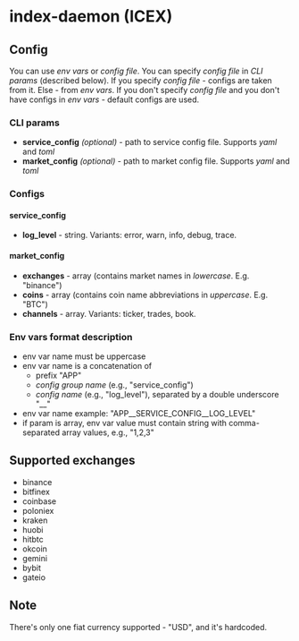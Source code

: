 # index-daemon (ICEX)

## Config

You can use _env vars_ or _config file_. You can specify _config file_ in _CLI params_ (described below). If you specify _config file_ - configs are taken from it. Else - from _env vars_. If you don't specify _config file_ and you don't have configs in _env vars_ - default configs are used.

### CLI params

- **service_config** _(optional)_ - path to service config file. Supports _yaml_ and _toml_
- **market_config** _(optional)_ - path to market config file. Supports _yaml_ and _toml_

### Configs

#### service_config

- **log_level** - string. Variants: error, warn, info, debug, trace.

#### market_config

- **exchanges** - array (contains market names in _lowercase_. E.g. "binance")
- **coins** - array (contains coin name abbreviations in _uppercase_. E.g. "BTC")
- **channels** - array. Variants: ticker, trades, book.

### Env vars format description

- env var name must be uppercase
- env var name is a concatenation of
  - prefix "APP"
  - _config group name_ (e.g., "service_config")
  - _config name_ (e.g., "log_level"), separated by a double underscore "__"
- env var name example: "APP__SERVICE_CONFIG__LOG_LEVEL"
- if param is array, env var value must contain string with comma-separated array values, e.g., "1,2,3"

## Supported exchanges

- binance
- bitfinex
- coinbase
- poloniex
- kraken
- huobi
- hitbtc
- okcoin
- gemini
- bybit
- gateio

## Note

There's only one fiat currency supported - "USD", and it's hardcoded.
